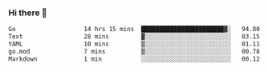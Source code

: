 ### Hi there 👋

<!--
**yeya24/yeya24** is a ✨ _special_ ✨ repository because its `README.md` (this file) appears on your GitHub profile.

Here are some ideas to get you started:

- 🔭 I’m currently working on ...
- 🌱 I’m currently learning ...
- 👯 I’m looking to collaborate on ...
- 🤔 I’m looking for help with ...
- 💬 Ask me about ...
- 📫 How to reach me: ...
- 😄 Pronouns: ...
- ⚡ Fun fact: ...
-->

<!--START_SECTION:waka-->

```txt
Go                   14 hrs 15 mins  ███████████████████████▓░   94.80 %
Text                 28 mins         ▓░░░░░░░░░░░░░░░░░░░░░░░░   03.15 %
YAML                 10 mins         ▒░░░░░░░░░░░░░░░░░░░░░░░░   01.11 %
go.mod               7 mins          ▒░░░░░░░░░░░░░░░░░░░░░░░░   00.78 %
Markdown             1 min           ░░░░░░░░░░░░░░░░░░░░░░░░░   00.12 %
```

<!--END_SECTION:waka-->
